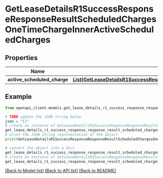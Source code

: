 # GetLeaseDetailsR1SuccessResponseResponseResultScheduledChargesOneTimeChargeInnerActiveScheduledCharges


## Properties

Name | Type | Description | Notes
------------ | ------------- | ------------- | -------------
**active_scheduled_charge** | [**List[GetLeaseDetailsR1SuccessResponseResponseResultScheduledChargesOneTimeChargeInnerActiveScheduledChargesActiveScheduledChargeInner]**](GetLeaseDetailsR1SuccessResponseResponseResultScheduledChargesOneTimeChargeInnerActiveScheduledChargesActiveScheduledChargeInner.md) |  | 

## Example

```python
from openapi_client.models.get_lease_details_r1_success_response_response_result_scheduled_charges_one_time_charge_inner_active_scheduled_charges import GetLeaseDetailsR1SuccessResponseResponseResultScheduledChargesOneTimeChargeInnerActiveScheduledCharges

# TODO update the JSON string below
json = "{}"
# create an instance of GetLeaseDetailsR1SuccessResponseResponseResultScheduledChargesOneTimeChargeInnerActiveScheduledCharges from a JSON string
get_lease_details_r1_success_response_response_result_scheduled_charges_one_time_charge_inner_active_scheduled_charges_instance = GetLeaseDetailsR1SuccessResponseResponseResultScheduledChargesOneTimeChargeInnerActiveScheduledCharges.from_json(json)
# print the JSON string representation of the object
print(GetLeaseDetailsR1SuccessResponseResponseResultScheduledChargesOneTimeChargeInnerActiveScheduledCharges.to_json())

# convert the object into a dict
get_lease_details_r1_success_response_response_result_scheduled_charges_one_time_charge_inner_active_scheduled_charges_dict = get_lease_details_r1_success_response_response_result_scheduled_charges_one_time_charge_inner_active_scheduled_charges_instance.to_dict()
# create an instance of GetLeaseDetailsR1SuccessResponseResponseResultScheduledChargesOneTimeChargeInnerActiveScheduledCharges from a dict
get_lease_details_r1_success_response_response_result_scheduled_charges_one_time_charge_inner_active_scheduled_charges_from_dict = GetLeaseDetailsR1SuccessResponseResponseResultScheduledChargesOneTimeChargeInnerActiveScheduledCharges.from_dict(get_lease_details_r1_success_response_response_result_scheduled_charges_one_time_charge_inner_active_scheduled_charges_dict)
```
[[Back to Model list]](../README.md#documentation-for-models) [[Back to API list]](../README.md#documentation-for-api-endpoints) [[Back to README]](../README.md)


